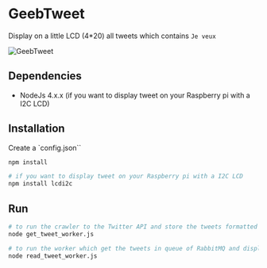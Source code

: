 # GeebTweet

Display on a little LCD (4*20) all tweets which contains `Je veux`

![GeebTweet]()

## Dependencies

* NodeJs 4.x.x (if you want to display tweet on your Raspberry pi with a I2C LCD)


## Installation

Create a `config.json``

```bash
npm install

# if you want to display tweet on your Raspberry pi with a I2C LCD
npm install lcdi2c
```


## Run

```bash
# to run the crawler to the Twitter API and store the tweets formatted in RabbitMQ
node get_tweet_worker.js

# to run the worker which get the tweets in queue of RabbitMQ and displays (in LCD or console)
node read_tweet_worker.js
```
